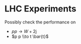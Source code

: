 # LHC Experiments

Possibly check the performance on

 - $p p \to W + 2\mathrm{j}$
 - $p p \\to t \bar{t}$

